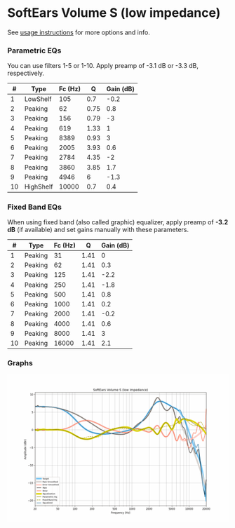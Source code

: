 # SoftEars Volume S (low impedance)
See [usage instructions](https://github.com/jaakkopasanen/AutoEq#usage) for more options and info.

### Parametric EQs
You can use filters 1-5 or 1-10. Apply preamp of -3.1 dB or -3.3 dB, respectively.

|   # | Type      |   Fc (Hz) |    Q |   Gain (dB) |
|-----|-----------|-----------|------|-------------|
|   1 | LowShelf  |       105 | 0.7  |        -0.2 |
|   2 | Peaking   |        62 | 0.75 |         0.8 |
|   3 | Peaking   |       156 | 0.79 |        -3   |
|   4 | Peaking   |       619 | 1.33 |         1   |
|   5 | Peaking   |      8389 | 0.93 |         3   |
|   6 | Peaking   |      2005 | 3.93 |         0.6 |
|   7 | Peaking   |      2784 | 4.35 |        -2   |
|   8 | Peaking   |      3860 | 3.85 |         1.7 |
|   9 | Peaking   |      4946 | 6    |        -1.3 |
|  10 | HighShelf |     10000 | 0.7  |         0.4 |

### Fixed Band EQs
When using fixed band (also called graphic) equalizer, apply preamp of **-3.2 dB** (if available) and set gains manually with these parameters.

|   # | Type    |   Fc (Hz) |    Q |   Gain (dB) |
|-----|---------|-----------|------|-------------|
|   1 | Peaking |        31 | 1.41 |         0   |
|   2 | Peaking |        62 | 1.41 |         0.3 |
|   3 | Peaking |       125 | 1.41 |        -2.2 |
|   4 | Peaking |       250 | 1.41 |        -1.8 |
|   5 | Peaking |       500 | 1.41 |         0.8 |
|   6 | Peaking |      1000 | 1.41 |         0.2 |
|   7 | Peaking |      2000 | 1.41 |        -0.2 |
|   8 | Peaking |      4000 | 1.41 |         0.6 |
|   9 | Peaking |      8000 | 1.41 |         3   |
|  10 | Peaking |     16000 | 1.41 |         2.1 |

### Graphs
![](./SoftEars%20Volume%20S%20(low%20impedance).png)
